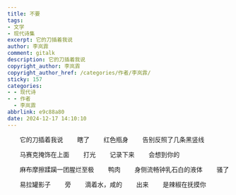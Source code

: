 ```yaml
---
title: 不要
tags:
- 文学
- 现代诗集
excerpt: 它的刀插着我说
author: 李岚霏
comment: gitalk
description: 它的刀插着我说
copyright_author: 李岚霏
copyright_author_href: /categories/作者/李岚霏/
sticky: 157
categories:
- - 现代诗
- - 作者
  - 李岚霏
abbrlink: e9c88a80
date: 2024-12-17 14:10:10
---
```


&emsp;&emsp;它的刀插着我说
&emsp;&emsp;瞎了
&emsp;&emsp;红色瓶身
&emsp;&emsp;告别反照了几条黑竖线

&emsp;&emsp;马赛克掩饰在上面
&emsp;&emsp;打光
&emsp;&emsp;记录下来
&emsp;&emsp;会想到你的

&emsp;&emsp;麻布摩擦蹂躏一团腥烂至极
&emsp;&emsp;鸭肉
&emsp;&emsp;身侧流畅钟乳石白的液体
&emsp;&emsp;骚了

&emsp;&emsp;易拉罐影子
&emsp;&emsp;旁
&emsp;&emsp;滴着水，咸的
&emsp;&emsp;出来
&emsp;&emsp;是辣椒在抚摸你
